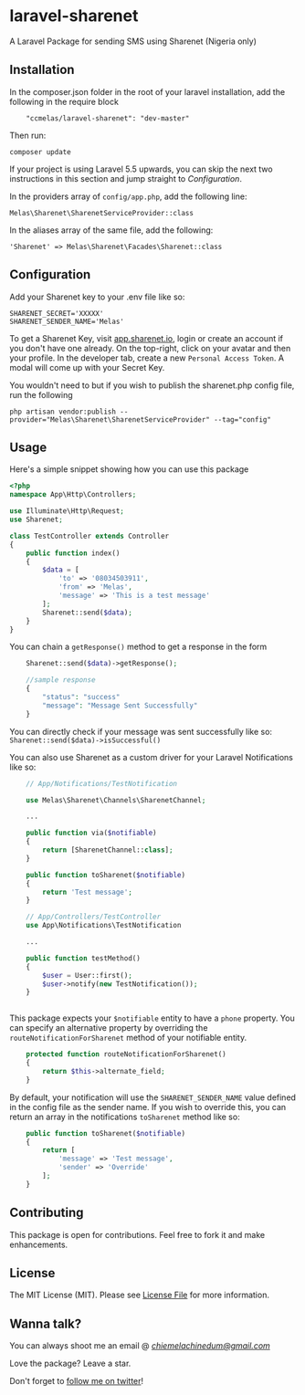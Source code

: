 # laravel-sharenet

A Laravel Package for sending SMS using Sharenet (Nigeria only)

## Installation

In the composer.json folder in the root of your laravel installation, add the following in the require block
```
    "ccmelas/laravel-sharenet": "dev-master"
```

Then run:

```
composer update
```

If your project is using Laravel 5.5 upwards, you can skip the next two instructions in this section and jump straight to *Configuration*.

In the providers array of `config/app.php`, add the following line:
```
Melas\Sharenet\SharenetServiceProvider::class
```

In the aliases array of the same file, add the following:
```
'Sharenet' => Melas\Sharenet\Facades\Sharenet::class
```

## Configuration

Add your Sharenet key to your .env file like so:
```
SHARENET_SECRET='XXXXX'
SHARENET_SENDER_NAME='Melas'
```

To get a Sharenet Key, visit [app.sharenet.io]('http://app.sharenet.io'), login or create an account if you don't have one already. On the top-right, click on your avatar and then your profile. In the developer tab, create a new `Personal Access Token`. A modal will come up with your Secret Key.

You wouldn't need to but if you wish to publish the sharenet.php config file, run the following
```
php artisan vendor:publish --provider="Melas\Sharenet\SharenetServiceProvider" --tag="config"
```

## Usage

Here's a simple snippet showing how you can use this package

```PHP
<?php
namespace App\Http\Controllers;

use Illuminate\Http\Request;
use Sharenet;

class TestController extends Controller
{
    public function index()
    {
        $data = [
            'to' => '08034503911',
            'from' => 'Melas',
            'message' => 'This is a test message'
        ];
        Sharenet::send($data);
    }
}
```

You can chain a `getResponse()` method to get a response in the form
```PHP
    Sharenet::send($data)->getResponse();

    //sample response    
    {
        "status": "success"
        "message": "Message Sent Successfully"
    }
```

You can directly check if your message was sent successfully like so: 
`Sharenet::send($data)->isSuccessful()`


You can also use Sharenet as a custom driver for your Laravel Notifications like so:
```PHP
    // App/Notifications/TestNotification

    use Melas\Sharenet\Channels\SharenetChannel;

    ...

    public function via($notifiable)
    {
        return [SharenetChannel::class];
    }

    public function toSharenet($notifiable)
    {
        return 'Test message';
    } 

    // App/Controllers/TestController
    use App\Notifications\TestNotification

    ...

    public function testMethod()
    {
        $user = User::first();
        $user->notify(new TestNotification());
    }
    
```

This package expects your `$notifiable` entity to have a `phone` property. You can specify an alternative property by overriding the `routeNotificationForSharenet` method of your notifiable entity.

```PHP
    protected function routeNotificationForSharenet()
    {
        return $this->alternate_field;
    }
```

By default, your notification will use the `SHARENET_SENDER_NAME` value defined in the config file as the sender name. If you wish to override this, you can return an array in the notifications `toSharenet` method like so:

```PHP
    public function toSharenet($notifiable)
    {
        return [
            'message' => 'Test message',
            'sender' => 'Override'
        ];
    }
```
## Contributing

This package is open for contributions. Feel free to fork it and make enhancements.

## License

The MIT License (MIT). Please see [License File](LICENSE.md) for more information.

## Wanna talk?

You can always shoot me an email @ *chiemelachinedum@gmail.com*

Love  the package? Leave a star.

Don't forget to [follow me on twitter](https://twitter.com/ccmelas)!